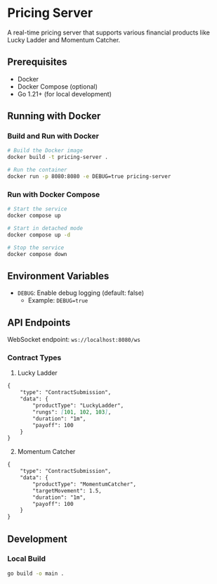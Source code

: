 # Pricing Server

A real-time pricing server that supports various financial products like Lucky Ladder and Momentum Catcher.

## Prerequisites

- Docker
- Docker Compose (optional)
- Go 1.21+ (for local development)

## Running with Docker

### Build and Run with Docker

```bash
# Build the Docker image
docker build -t pricing-server .

# Run the container
docker run -p 8080:8080 -e DEBUG=true pricing-server
```

### Run with Docker Compose

```bash
# Start the service
docker compose up

# Start in detached mode
docker compose up -d

# Stop the service
docker compose down
```

## Environment Variables

- `DEBUG`: Enable debug logging (default: false)
  - Example: `DEBUG=true`

## API Endpoints

WebSocket endpoint: `ws://localhost:8080/ws`

### Contract Types

1. Lucky Ladder
```json:README.md
{
    "type": "ContractSubmission",
    "data": {
        "productType": "LuckyLadder",
        "rungs": [101, 102, 103],
        "duration": "1m",
        "payoff": 100
    }
}
```

2. Momentum Catcher
```json:README.md
{
    "type": "ContractSubmission",
    "data": {
        "productType": "MomentumCatcher",
        "targetMovement": 1.5,
        "duration": "1m",
        "payoff": 100
    }
}
```

## Development

### Local Build

```bash
go build -o main .
```

